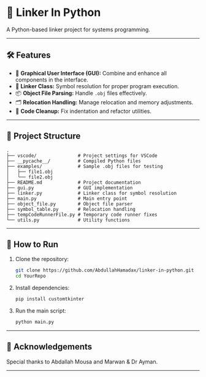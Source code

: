 
# 🔗 **Linker In Python**

A Python-based linker project for systems programming.

---

## 🛠️ **Features**

- 🎨 **Graphical User Interface (GUI):** Combine and enhance all components in the interface.
- 🔗 **Linker Class:** Symbol resolution for proper program execution.
- 📦 **Object File Parsing:** Handle `.obj` files effectively.
- 🗂️ **Relocation Handling:** Manage relocation and memory adjustments.
- 🧹 **Code Cleanup:** Fix indentation and refactor utilities.

---

## 📁 **Project Structure**

```
.
├── vscode/               # Project settings for VSCode
├── __pycache__/          # Compiled Python files
├── examples/             # Sample .obj files for testing
│   ├── file1.obj
│   └── file2.obj
├── README.md             # Project documentation
├── gui.py                # GUI implementation
├── linker.py             # Linker class for symbol resolution
├── main.py               # Main entry point
├── object_file.py        # Object file parser
├── symbol_table.py       # Relocation handling
├── tempCodeRunnerFile.py # Temporary code runner fixes
└── utils.py              # Utility functions
```

---

## 🚀 **How to Run**

1. Clone the repository:
   ```bash
   git clone https://github.com/AbdullahHamadax/linker-in-python.git
   cd YourRepo
   ```

2. Install dependencies:
   ```bash
   pip install customtkinter
   ```
3. Run the main script:
   ```bash
   python main.py
   ```
---


## 🎉 **Acknowledgements**

Special thanks to Abdallah Mousa and Marwan & Dr Ayman.

---
